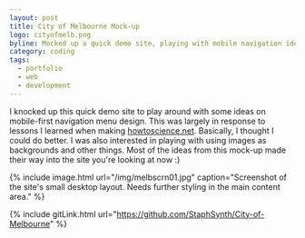 ```yaml
---
layout: post
title: City of Melbourne Mock-up
logo: cityofmelb.png
byline: Mocked up a quick demo site, playing with mobile navigation ideas.
category: coding
tags:
  - portfolio
  - web
  - development
---
```


I knocked up this quick demo site to play around with some ideas on mobile-first navigation menu design. This was largely in response to lessons I learned when making [howtoscience.net](http://www.howtoscience.net). Basically, I thought I could do better. I was also interested in playing with using images as backgrounds and other things. Most of the ideas from this mock-up made their way into the site you're looking at now :)

{% include image.html url="/img/melbscrn01.jpg" caption="Screenshot of the site's small desktop layout. Needs further styling in the main content area." %}

{% include gitLink.html url="https://github.com/StaphSynth/City-of-Melbourne" %}
